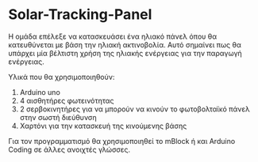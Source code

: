# Solar-Tracking-Panel
Η ομάδα επέλεξε να κατασκευάσει ένα ηλιακό πάνελ όπου θα κατευθύνεται με βάση την ηλιακή ακτινοβολία. Αυτό σημαίνει πως θα υπάρχει μία βέλτιστη χρήση της ηλιακής ενέργειας για την παραγωγή ενέργειας.

Υλικά που θα χρησιμοποιηθούν:

1) Arduino uno 
2) 4 αισθητήρες φωτεινότητας 
3) 2 σερβοκινητήρες για να μπορούν να κινούν το φωτοβολταϊκό πάνελ στην σωστή διεύθυνση
4) Χαρτόνι για την κατασκευή της κινούμενης βάσης

Για τον προγραμματισμό θα χρησιμοποιηθεί το mBlock ή και Arduino Coding σε άλλες ανοιχτές γλώσσες.
